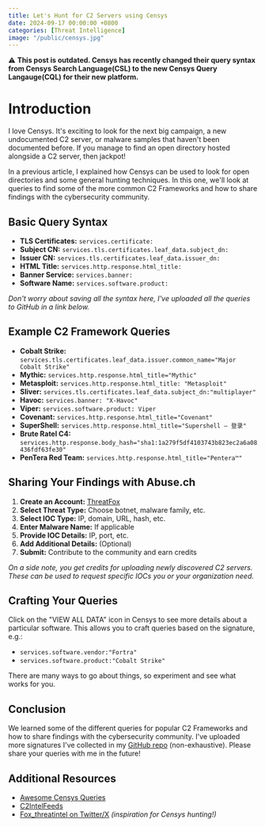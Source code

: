 ```yaml
---
title: Let's Hunt for C2 Servers using Censys
date: 2024-09-17 00:00:00 +0800
categories: [Threat Intelligence]
image: "/public/censys.jpg"
---
```

⚠️ **This post is outdated. Censys has recently changed their query syntax from Censys Search Language(CSL) to the new Censys Query Langauge(CQL) for their new platform.**

# Introduction

I love Censys. It's exciting to look for the next big campaign, a new undocumented C2 server, or malware samples that haven't been documented before. If you manage to find an open directory hosted alongside a C2 server, then jackpot!

In a previous article, I explained how Censys can be used to look for open directories and some general hunting techniques. In this one, we'll look at queries to find some of the more common C2 Frameworks and how to share findings with the cybersecurity community.

## Basic Query Syntax
- **TLS Certificates:** `services.certificate:`
- **Subject CN:** `services.tls.certificates.leaf_data.subject_dn:`
- **Issuer CN:** `services.tls.certificates.leaf_data.issuer_dn:`
- **HTML Title:** `services.http.response.html_title:`
- **Banner Service:** `services.banner:`
- **Software Name:** `services.software.product:`

*Don't worry about saving all the syntax here, I've uploaded all the queries to GitHub in a link below.*

## Example C2 Framework Queries
- **Cobalt Strike:** `services.tls.certificates.leaf_data.issuer.common_name="Major Cobalt Strike"`
- **Mythic:** `services.http.response.html_title="Mythic"`
- **Metasploit:** `services.http.response.html_title: "Metasploit"`
- **Sliver:** `services.tls.certificates.leaf_data.subject_dn:"multiplayer"`
- **Havoc:** `services.banner: "X-Havoc"`
- **Viper:** `services.software.product: Viper`
- **Covenant:** `services.http.response.html_title="Covenant"`
- **SuperShell:** `services.http.response.html_title="Supershell — 登录"`
- **Brute Ratel C4:** `services.http.response.body_hash="sha1:1a279f5df4103743b823ec2a6a08436fdf63fe30"`
- **PenTera Red Team:** `services.http.response.html_title="Pentera™"`

## Sharing Your Findings with Abuse.ch
1. **Create an Account:** [ThreatFox](https://threatfox.abuse.ch/)
2. **Select Threat Type:** Choose botnet, malware family, etc.
3. **Select IOC Type:** IP, domain, URL, hash, etc.
4. **Enter Malware Name:** If applicable
5. **Provide IOC Details:** IP, port, etc.
6. **Add Additional Details:** (Optional)
7. **Submit:** Contribute to the community and earn credits

*On a side note, you get credits for uploading newly discovered C2 servers. These can be used to request specific IOCs you or your organization need.*

## Crafting Your Queries
Click on the "VIEW ALL DATA" icon in Censys to see more details about a particular software. This allows you to craft queries based on the signature, e.g.:
- `services.software.vendor:"Fortra"`
- `services.software.product:"Cobalt Strike"`

There are many ways to go about things, so experiment and see what works for you.

## Conclusion
We learned some of the different queries for popular C2 Frameworks and how to share findings with the cybersecurity community. I've uploaded more signatures I've collected in my [GitHub repo](https://github.com/thehappydinoa/awesome-censys-queries) (non-exhaustive). Please share your queries with me in the future!

## Additional Resources
- [Awesome Censys Queries](https://github.com/thehappydinoa/awesome-censys-queries)
- [C2IntelFeeds](https://github.com/drb-ra/C2IntelFeeds/tree/master)
- [Fox_threatintel on Twitter/X](https://x.com/banthisguy9349) *(inspiration for Censys hunting!)* 